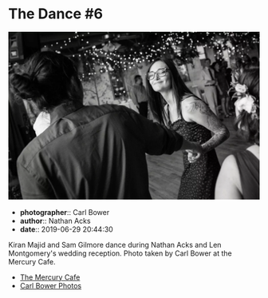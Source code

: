 # The Dance #6

![Kiran Majid and Sam Gilmore dance](assets/2019-06-29-set-4-the-dance-06.webp)

* **photographer**:: Carl Bower  
* **author**:: Nathan Acks  
* **date**:: 2019-06-29 20:44:30

Kiran Majid and Sam Gilmore dance during Nathan Acks and Len Montgomery's wedding reception. Photo taken by Carl Bower at the Mercury Cafe.

* [The Mercury Cafe](http://mercurycafe.com)
* [Carl Bower Photos](https://carlbowerphotos.com)
